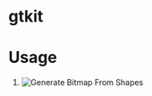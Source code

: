 # gtkit

# Usage

1. ![Generate Bitmap From Shapes](https://github.com/fuzailpalnak/gtkit/assets/24665570/8cf57a1e-6634-4bb4-b157-ee39b6f4f9fa)
